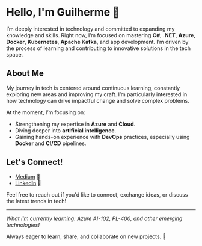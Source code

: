 # Hello, I'm Guilherme 👋

I’m deeply interested in technology and committed to expanding my knowledge and skills. Right now, I’m focused on mastering **C#**, **.NET**, **Azure**, **Docker**, **Kubernetes**, **Apache Kafka**, and app development. I’m driven by the process of learning and contributing to innovative solutions in the tech space.

## About Me

My journey in tech is centered around continuous learning, constantly exploring new areas and improving my craft. I’m particularly interested in how technology can drive impactful change and solve complex problems.

At the moment, I’m focusing on:

- Strengthening my expertise in **Azure** and **Cloud**.
- Diving deeper into **artificial intelligence**.
- Gaining hands-on experience with **DevOps** practices, especially using **Docker** and **CI/CD** pipelines.

## Let's Connect!

- [Medium](https://medium.com/@guilhermemartins28) 📝
- [LinkedIn](www.linkedin.com/in/guilherme-r-75710236) 📲

Feel free to reach out if you'd like to connect, exchange ideas, or discuss the latest trends in tech!

---

*What I’m currently learning: Azure AI-102, PL-400, and other emerging technologies!*

Always eager to learn, share, and collaborate on new projects. 🚀
